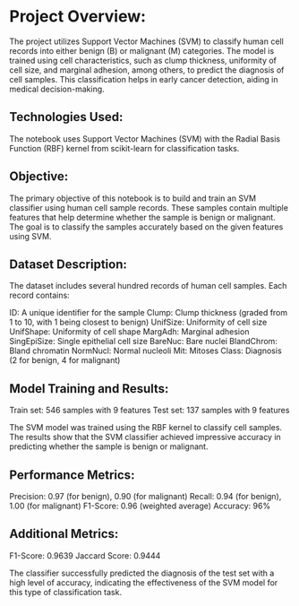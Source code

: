 # Project Overview:
The project utilizes Support Vector Machines (SVM) to classify human cell records into either benign (B) or malignant (M) categories. The model is trained using cell characteristics, such as clump thickness, uniformity of cell size, and marginal adhesion, among others, to predict the diagnosis of cell samples. This classification helps in early cancer detection, aiding in medical decision-making.

## Technologies Used:
The notebook uses Support Vector Machines (SVM) with the Radial Basis Function (RBF) kernel from scikit-learn for classification tasks.

## Objective:
The primary objective of this notebook is to build and train an SVM classifier using human cell sample records. These samples contain multiple features that help determine whether the sample is benign or malignant. The goal is to classify the samples accurately based on the given features using SVM.

## Dataset Description:
The dataset includes several hundred records of human cell samples. Each record contains:

ID: A unique identifier for the sample
Clump: Clump thickness (graded from 1 to 10, with 1 being closest to benign)
UnifSize: Uniformity of cell size
UnifShape: Uniformity of cell shape
MargAdh: Marginal adhesion
SingEpiSize: Single epithelial cell size
BareNuc: Bare nuclei
BlandChrom: Bland chromatin
NormNucl: Normal nucleoli
Mit: Mitoses
Class: Diagnosis (2 for benign, 4 for malignant)

## Model Training and Results:
Train set: 546 samples with 9 features
Test set: 137 samples with 9 features

The SVM model was trained using the RBF kernel to classify cell samples. The results show that the SVM classifier achieved impressive accuracy in predicting whether the sample is benign or malignant.

## Performance Metrics:
Precision: 0.97 (for benign), 0.90 (for malignant)
Recall: 0.94 (for benign), 1.00 (for malignant)
F1-Score: 0.96 (weighted average)
Accuracy: 96%
## Additional Metrics:
F1-Score: 0.9639
Jaccard Score: 0.9444

The classifier successfully predicted the diagnosis of the test set with a high level of accuracy, indicating the effectiveness of the SVM model for this type of classification task.




